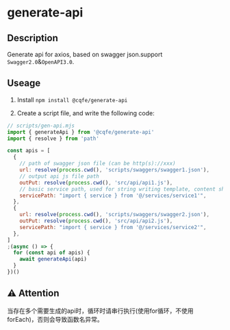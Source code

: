 # generate-api

## Description

Generate api for axios, based on swagger json.support `Swagger2.0`&`OpenAPI3.0`.

## Useage

1. Install `npm install @cqfe/generate-api`

2. Create a script file, and write the following code:

```js
// scripts/gen-api.mjs
import { generateApi } from '@cqfe/generate-api'
import { resolve } from 'path'

const apis = [
  {
    // path of swagger json file (can be http(s)://xxx)
    url: resolve(process.cwd(), 'scripts/swaggers/swagger1.json'),
    // output api js file path
    outPut: resolve(process.cwd(), 'src/api/api1.js'),
    // basic service path, used for string writing template, content should be an instance of axios
    servicePath: "import { service } from '@/services/service1'",
  },
  {
    url: resolve(process.cwd(), 'scripts/swaggers/swagger2.json'),
    outPut: resolve(process.cwd(), 'src/api/api2.js'),
    servicePath: "import { service } from '@/services/service2'",
  },
]
;(async () => {
  for (const api of apis) {
    await generateApi(api)
  }
})()
```

## ⚠️ Attention

当存在多个需要生成的api时，循环时请串行执行(使用for循环，不使用forEach)，否则会导致函数名异常。
